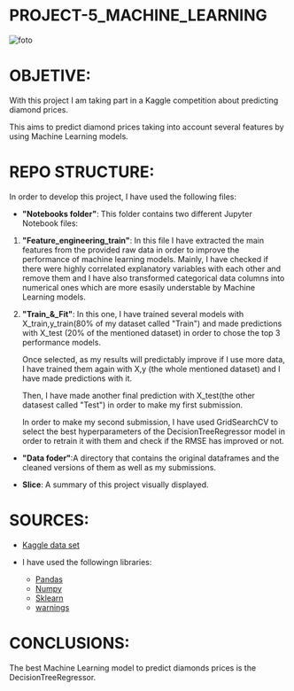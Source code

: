 # PROJECT-5_MACHINE_LEARNING
![foto](https://github.com/Lydia-Arocena/PROYECTO-5_MACHINE_LEARNING/blob/main/diamond.jpg)

# OBJETIVE:
With this project I am taking part in a Kaggle competition about predicting diamond prices.

This aims to predict diamond prices taking into account several features by using Machine Learning models.

# REPO STRUCTURE:
In order to develop this project, I have used the following files:
- **"Notebooks folder"**: This folder contains two different Jupyter Notebook files:
1. **"Feature_engineering_train"**: In this file I have extracted the main features from the provided raw data in order to improve the performance of machine learning models. Mainly, I have checked if there were highly correlated explanatory variables with each other and remove them and I have also transformed categorical data columns into numerical ones which are more esasily understable by Machine Learning models.


2. **"Train_&_Fit"**: In this one, I have trained several models with X_train,y_train(80% of my dataset called "Train") and made predictions with X_test (20% of the mentioned dataset) in order to chose the top 3 performance models. 

    Once selected, as my results will predictably improve if I use more data, I have trained them again with X,y (the whole mentioned dataset) and I have made predictions with it. 
    
    Then, I have made another final prediction with X_test(the other datasest called "Test") in order to make my first submission.

    In order to make my second submission, I have used GridSearchCV to select the best hyperparameters of the DecisionTreeRegressor model in order to retrain it with them and check if the RMSE has improved or not.

- **"Data foder"**:A directory that contains the original dataframes and the cleaned versions of them as well as my submissions.

- **Slice**: A summary of this project visually displayed.



# SOURCES:
- [Kaggle data set](https://www.kaggle.com/c/diamonds-datamad1021-rev/leaderboard)

- I have used the followingn libraries:
    - [Pandas](https://pandas.pydata.org/)
    - [Numpy](https://numpy.org/doc/)
    - [Sklearn](https://scikit-learn.org/)
    - [warnings](https://docs.python.org/3/library/warnings.html)
    

# CONCLUSIONS:
The best Machine Learning model to predict diamonds prices is the DecisionTreeRegressor.




